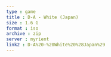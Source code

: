 ```yaml
---
type : game
title : D-A - White (Japan)
size : 1.6 G
format : iso
archive : zip
server : myrient
link2 : D-A%20-%20White%20%28Japan%29
---
```

